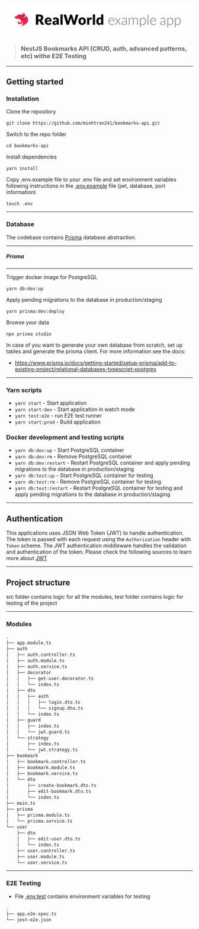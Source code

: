# ![Nest Example App](project-logo.png)

> ### NestJS Bookmarks API (CRUD, auth, advanced patterns, etc) withe E2E Testing

---

## Getting started

### Installation

Clone the repository

    git clone https://github.com/minhtran241/bookmarks-api.git

Switch to the repo folder

    cd bookmarks-api

Install dependencies

    yarn install

Copy .env.example file to your .env file and set environment variables following instructions in the [.env.example](https://github.com/minhtran241/bookmarks-api/blob/main/.env.example) file (jwt, database, port information)

    touch .env

---

### Database

The codebase contains [Prisma](https://www.prisma.io/) database abstraction.

---

##### Prisma

---

Trigger docker image for PostgreSQL

    yarn db:dev:up

Apply pending migrations to the database in production/staging

    yarn prisma:dev:deploy

Browse your data

    npx prisma studio

In case of you want to generate your own database from scratch, set up tables and generate the prisma client. For more information see the docs:

- https://www.prisma.io/docs/getting-started/setup-prisma/add-to-existing-project/relational-databases-typescript-postgres

---

### Yarn scripts

- `yarn start` - Start application
- `yarn start:dev` - Start application in watch mode
- `yarn test:e2e` - run E2E test runner
- `yarn start:prod` - Build application

### Docker development and testing scripts

- `yarn db:dev:up` - Start PostgreSQL container
- `yarn db:dev:rm` - Remove PostgreSQL container
- `yarn db:dev:restart` - Restart PostgreSQL container and apply pending migrations to the database in production/staging
- `yarn db:test:up` - Start PostgreSQL container for testing
- `yarn db:test:rm` - Remove PostgreSQL container for testing
- `yarn db:test:restart` - Restart PostgreSQL container for testing and apply pending migrations to the database in production/staging

---

## Authentication

This applications uses JSON Web Token (JWT) to handle authentication. The token is passed with each request using the `Authorization` header with `Token` scheme. The JWT authentication middleware handles the validation and authentication of the token. Please check the following sources to learn more about [JWT](https://jwt.io)

---

## Project structure

src folder contains logic for all the modules, test folder contains logic for testing of the project

---

### Modules

```
.
├── app.module.ts
├── auth
│   ├── auth.controller.ts
│   ├── auth.module.ts
│   ├── auth.service.ts
│   ├── decorator
│   │   ├── get-user.decorator.ts
│   │   └── index.ts
│   ├── dto
│   │   ├── auth
│   │   │   ├── login.dto.ts
│   │   │   └── signup.dto.ts
│   │   └── index.ts
│   ├── guard
│   │   ├── index.ts
│   │   └── jwt.guard.ts
│   └── strategy
│       ├── index.ts
│       └── jwt.strategy.ts
├── bookmark
│   ├── bookmark.controller.ts
│   ├── bookmark.module.ts
│   ├── bookmark.service.ts
│   └── dto
│       ├── create-bookmark.dto.ts
│       ├── edit-bookmark.dto.ts
│       └── index.ts
├── main.ts
├── prisma
│   ├── prisma.module.ts
│   └── prisma.service.ts
└── user
    ├── dto
    │   ├── edit-user.dto.ts
    │   └── index.ts
    ├── user.controller.ts
    ├── user.module.ts
    └── user.service.ts
```

---

### E2E Testing

- File [.env.test](https://github.com/minhtran241/bookmarks-api/blob/main/.env.test) contains environment variables for testing

```
.
├── app.e2e-spec.ts
└── jest-e2e.json
```
